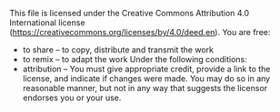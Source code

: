 This file is licensed under the Creative Commons Attribution 4.0 International license (https://creativecommons.org/licenses/by/4.0/deed.en).
You are free:
+ to share – to copy, distribute and transmit the work
+ to remix – to adapt the work
Under the following conditions:
+ attribution – You must give appropriate credit, provide a link to the license, and indicate if changes were made. You may do so in any reasonable manner, but not in any way that suggests the licensor endorses you or your use.
